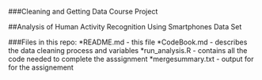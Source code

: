 
###Cleaning and Getting Data Course Project

##Analysis of Human Activity Recognition Using Smartphones Data Set

###Files in this repo:
  *README.md - this file
  *CodeBook.md - describes the data cleaning process and variables
  *run_analysis.R - contains all the code needed to complete the asssignment
  *mergesummary.txt - output for for the assignement

